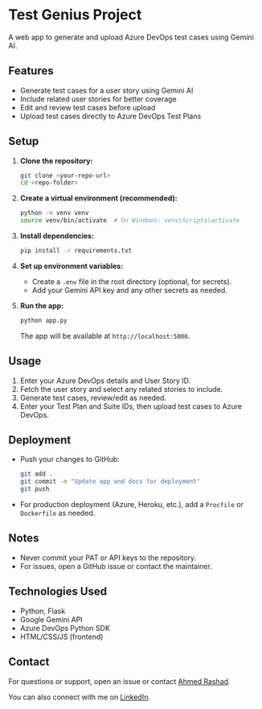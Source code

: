 # Test Genius Project

A web app to generate and upload Azure DevOps test cases using Gemini AI.

## Features
- Generate test cases for a user story using Gemini AI
- Include related user stories for better coverage
- Edit and review test cases before upload
- Upload test cases directly to Azure DevOps Test Plans

## Setup

1. **Clone the repository:**
   ```bash
   git clone <your-repo-url>
   cd <repo-folder>
   ```

2. **Create a virtual environment (recommended):**
   ```bash
   python -m venv venv
   source venv/bin/activate  # On Windows: venv\Scripts\activate
   ```

3. **Install dependencies:**
   ```bash
   pip install -r requirements.txt
   ```

4. **Set up environment variables:**
   - Create a `.env` file in the root directory (optional, for secrets).
   - Add your Gemini API key and any other secrets as needed.

5. **Run the app:**
   ```bash
   python app.py
   ```
   The app will be available at `http://localhost:5000`.

## Usage
1. Enter your Azure DevOps details and User Story ID.
2. Fetch the user story and select any related stories to include.
3. Generate test cases, review/edit as needed.
4. Enter your Test Plan and Suite IDs, then upload test cases to Azure DevOps.

## Deployment
- Push your changes to GitHub:
  ```bash
  git add .
  git commit -m "Update app and docs for deployment"
  git push
  ```

- For production deployment (Azure, Heroku, etc.), add a `Procfile` or `Dockerfile` as needed.

## Notes
- Never commit your PAT or API keys to the repository.
- For issues, open a GitHub issue or contact the maintainer.

## Technologies Used
- Python, Flask
- Google Gemini API
- Azure DevOps Python SDK
- HTML/CSS/JS (frontend)

## Contact
For questions or support, open an issue or contact [Ahmed Rashad](mailto:ahmedmohamed255106@gmail.com).

You can also connect with me on [LinkedIn](https://www.linkedin.com/in/ahmed-rashad-27b1ba229/). 